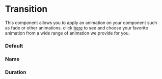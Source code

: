 # Transition
This component allows you to apply an animation on your component such as fade or other animations. click [here](ROUTE:COMPONENT:TRANSITION:PROPERTY:NAME) to see and choose your favorite animation from a wide range of animation we provide for you.

<Playground />

<Usage />

<Api />

<Examples />

### Default
<Example value="examples/default" />

### Name
<Example value="examples/name" />

### Duration
<Example value="examples/duration" />